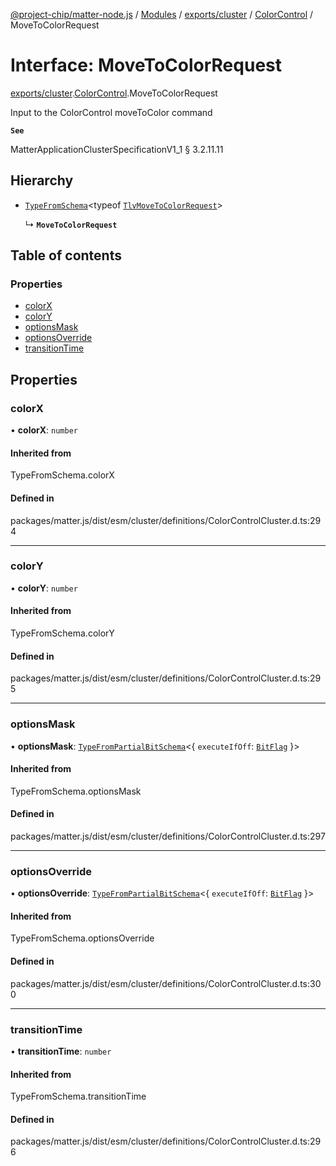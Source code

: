 [@project-chip/matter-node.js](../README.md) / [Modules](../modules.md) / [exports/cluster](../modules/exports_cluster.md) / [ColorControl](../modules/exports_cluster.ColorControl.md) / MoveToColorRequest

# Interface: MoveToColorRequest

[exports/cluster](../modules/exports_cluster.md).[ColorControl](../modules/exports_cluster.ColorControl.md).MoveToColorRequest

Input to the ColorControl moveToColor command

**`See`**

MatterApplicationClusterSpecificationV1_1 § 3.2.11.11

## Hierarchy

- [`TypeFromSchema`](../modules/exports_tlv.md#typefromschema)\<typeof [`TlvMoveToColorRequest`](../modules/exports_cluster.ColorControl.md#tlvmovetocolorrequest)\>

  ↳ **`MoveToColorRequest`**

## Table of contents

### Properties

- [colorX](exports_cluster.ColorControl.MoveToColorRequest.md#colorx)
- [colorY](exports_cluster.ColorControl.MoveToColorRequest.md#colory)
- [optionsMask](exports_cluster.ColorControl.MoveToColorRequest.md#optionsmask)
- [optionsOverride](exports_cluster.ColorControl.MoveToColorRequest.md#optionsoverride)
- [transitionTime](exports_cluster.ColorControl.MoveToColorRequest.md#transitiontime)

## Properties

### colorX

• **colorX**: `number`

#### Inherited from

TypeFromSchema.colorX

#### Defined in

packages/matter.js/dist/esm/cluster/definitions/ColorControlCluster.d.ts:294

___

### colorY

• **colorY**: `number`

#### Inherited from

TypeFromSchema.colorY

#### Defined in

packages/matter.js/dist/esm/cluster/definitions/ColorControlCluster.d.ts:295

___

### optionsMask

• **optionsMask**: [`TypeFromPartialBitSchema`](../modules/exports_schema.md#typefrompartialbitschema)\<\{ `executeIfOff`: [`BitFlag`](../modules/exports_schema.md#bitflag)  }\>

#### Inherited from

TypeFromSchema.optionsMask

#### Defined in

packages/matter.js/dist/esm/cluster/definitions/ColorControlCluster.d.ts:297

___

### optionsOverride

• **optionsOverride**: [`TypeFromPartialBitSchema`](../modules/exports_schema.md#typefrompartialbitschema)\<\{ `executeIfOff`: [`BitFlag`](../modules/exports_schema.md#bitflag)  }\>

#### Inherited from

TypeFromSchema.optionsOverride

#### Defined in

packages/matter.js/dist/esm/cluster/definitions/ColorControlCluster.d.ts:300

___

### transitionTime

• **transitionTime**: `number`

#### Inherited from

TypeFromSchema.transitionTime

#### Defined in

packages/matter.js/dist/esm/cluster/definitions/ColorControlCluster.d.ts:296

